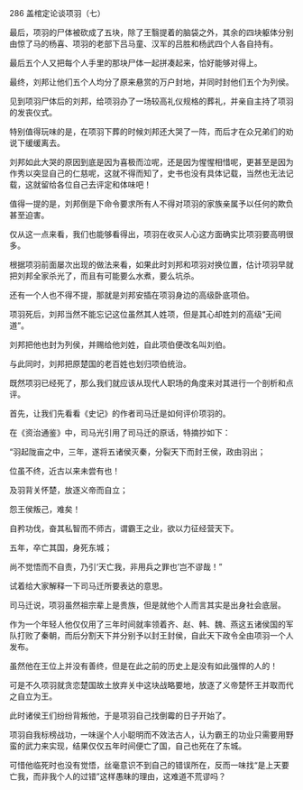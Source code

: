 286 盖棺定论谈项羽（七）



最后，项羽的尸体被砍成了五块，除了王翳提着的脑袋之外，其余的四块躯体分别由惊了马的杨喜、项羽的老部下吕马童、汉军的吕胜和杨武四个人各自持有。

最后五个人又把每个人手里的那块尸体一起拼凑起来，恰好能够对得上。

最终，刘邦让他们五个人均分了原来悬赏的万户封地，并同时封他们五个为列侯。



见到项羽尸体后的刘邦，给项羽办了一场较高礼仪规格的葬礼，并亲自主持了项羽的发丧仪式。

特别值得玩味的是，在项羽下葬的时候刘邦还大哭了一阵，而后才在众兄弟们的劝说下缓缓离去。

刘邦如此大哭的原因到底是因为喜极而泣呢，还是因为惺惺相惜呢，更甚至是因为作秀以突显自己的仁慈呢，这就不得而知了，史书也没有具体记载，当然也无法记载，这就留给各位自己去评定和体味吧！



值得一提的是，刘邦倒是下命令要求所有人不得对项羽的家族亲属予以任何的欺负甚至迫害。

仅从这一点来看，我们也能够看得出，项羽在收买人心这方面确实比项羽要高明很多。

根据项羽前面屡次出现的做法来看，如果此时刘邦和项羽对换位置，估计项羽早就把刘邦全家杀光了，而且有可能要么水煮，要么坑杀。



还有一个人也不得不提，那就是刘邦安插在项羽身边的高级卧底项伯。

项羽死后，刘邦当然不能忘记这位虽然其人姓项，但是其心却姓刘的高级“无间道”。

刘邦把他也封为列侯，并赐给他刘姓，自此项伯便改名叫刘伯。

与此同时，刘邦把原楚国的老百姓也划归项伯统治。



既然项羽已经死了，那么我们就应该从现代人职场的角度来对其进行一个剖析和点评。

首先，让我们先看看《史记》的作者司马迁是如何评价项羽的。

在《资治通鉴》中，司马光引用了司马迁的原话，特摘抄如下：

“羽起陇亩之中，三年，遂将五诸侯灭秦，分裂天下而封王侯，政由羽出；

位虽不终，近古以来未尝有也！

及羽背关怀楚，放逐义帝而自立；

怨王侯叛己，难矣！

自矜功伐，奋其私智而不师古，谓霸王之业，欲以力征经营天下。

五年，卒亡其国，身死东城；

尚不觉悟而不自责，乃引‘天亡我，非用兵之罪也’岂不谬哉！”



试着给大家解释一下司马迁所要表达的意思。

司马迁说，项羽虽然祖宗辈上是贵族，但是就他个人而言其实是出身社会底层。

作为一个年轻人他仅仅用了三年时间就率领着齐、赵、韩、魏、燕这五诸侯国的军队打败了秦朝，而后分割天下并分别予以封王封侯，自此天下政令全由项羽一个人发布。

虽然他在王位上并没有善终，但是在此之前的历史上是没有如此强悍的人的！

可是不久项羽就贪恋楚国故土放弃关中这块战略要地，放逐了义帝楚怀王并取而代之自立为王。

此时诸侯王们纷纷背叛他，于是项羽自己找倒霉的日子开始了。

项羽自我标榜战功，一味逞个人小聪明而不效法古人，认为霸王的功业只需要用野蛮的武力来实现，结果仅仅五年时间便亡了国，自己也死在了东城。

可惜他临死时也没有觉悟，丝毫意识不到自己的错误所在，反而一味找“是上天要亡我，而非我个人的过错”这样愚昧的理由，这难道不荒谬吗？

